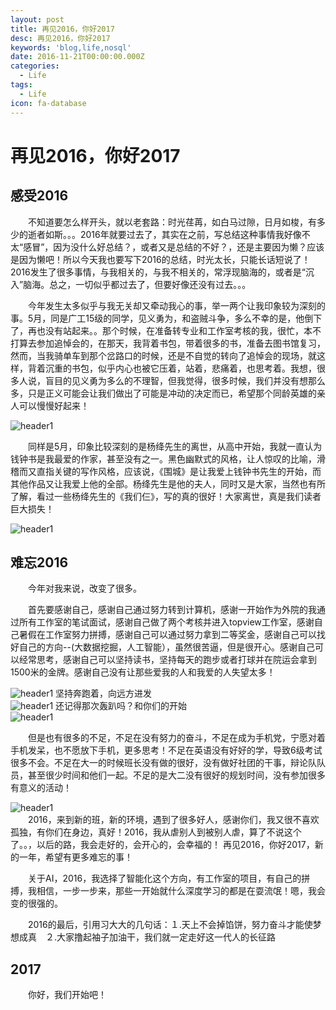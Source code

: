 ```yaml
---
layout: post
title: 再见2016，你好2017
desc: 再见2016，你好2017
keywords: 'blog,life,nosql'
date: 2016-11-21T00:00:00.000Z
categories:
  - Life
tags:
  - Life
icon: fa-database
---
```


# 再见2016，你好2017

 
## 感受2016
　　不知道要怎么样开头，就以老套路：时光荏苒，如白马过隙，日月如梭，有多少的逝者如斯。。。2016年就要过去了，其实在之前，写总结这种事情我好像不太“感冒”，因为没什么好总结？，或者又是总结的不好？，还是主要因为懒？应该是因为懒吧！所以今天我也要写下2016的总结，时光太长，只能长话短说了！
2016发生了很多事情，与我相关的，与我不相关的，常浮现脑海的，或者是“沉入”脑海。总之，一切似乎都过去了，但要好像还没有过去。。。

　　今年发生太多似乎与我无关却又牵动我心的事，举一两个让我印象较为深刻的事。5月，同是广工15级的同学，见义勇为，和盗贼斗争，多么不幸的是，他倒下了，再也没有站起来。。那个时候，在准备转专业和工作室考核的我，很忙，本不打算去参加追悼会的，在那天，我背着书包，带着很多的书，准备去图书馆复习，然而，当我骑单车到那个岔路口的时候，还是不自觉的转向了追悼会的现场，就这样，背着沉重的书包，似乎内心也被它压着，站着，悲痛着，也思考着。我想，很多人说，盲目的见义勇为多么的不理智，但我觉得，很多时候，我们并没有想那么多，只是正义可能会让我们做出了可能是冲动的决定而已，希望那个同龄英雄的亲人可以慢慢好起来！
  
<img src="{{ site.img_path }}/life/say2016_2.jpg" alt="header1"/>

　　同样是5月，印象比较深刻的是杨绛先生的离世，从高中开始，我就一直认为钱钟书是我最爱的作家，甚至没有之一。黑色幽默式的风格，让人惊叹的比喻，滑稽而又直指关键的写作风格，应该说，《围城》是让我爱上钱钟书先生的开始，而其他作品又让我爱上他的全部。杨绛先生是他的夫人，同时又是大家，当然也有所了解，看过一些杨绛先生的《我们仨》，写的真的很好！大家离世，真是我们读者巨大损失！
  <div>
<img src="{{ site.img_path }}/life/say2016_4.jpg" alt="header1"/>
 </div>
 
## 难忘2016
　　今年对我来说，改变了很多。

　　首先要感谢自己，感谢自己通过努力转到计算机，感谢一开始作为外院的我通过所有工作室的笔试面试，感谢自己做了两个考核并进入topview工作室，感谢自己暑假在工作室努力拼搏，感谢自己可以通过努力拿到二等奖金，感谢自己可以找好自己的方向--(大数据挖掘，人工智能），虽然很苦逼，但是很开心。感谢自己可以经常思考，感谢自己可以坚持读书，坚持每天的跑步或者打球并在院运会拿到1500米的金牌。感谢自己没有让那些爱我的人和我爱的人失望太多！
  <div>
<img src="{{ site.img_path }}/life/say2016_1.jpg" alt="header1"/>
坚持奔跑着，向远方进发
</div>

<div>
<img src="{{ site.img_path }}/life/say2016_5.jpg" alt="header1" />
还记得那次轰趴吗？和你们的开始
</div>

<div>
<img src="{{ site.img_path }}/life/say2016_6.jpg" alt="header1" />
</div>

　　但是也有很多的不足，不足在没有努力的奋斗，不足在成为手机党，宁愿对着手机发呆，也不愿放下手机，更多思考！不足在英语没有好好的学，导致6级考试很多不会。不足在大一的时候班长没有做的很好，没有做好社团的干事，辩论队队员，甚至很少时间和他们一起。不足的是大二没有很好的规划时间，没有参加很多有意义的活动！
 <div>
<img src="{{ site.img_path }}/life/say2016_3.jpg" alt="header1" />
 </div>
　　2016，来到新的班，新的环境，遇到了很多好人，感谢你们，我又很不喜欢孤独，有你们在身边，真好！2016，我从虐别人到被别人虐，算了不说这个了。。，以后的路，我会走好的，会开心的，会幸福的！
再见2016，你好2017，新的一年，希望有更多难忘的事！

　　关于AI，2016，我选择了智能化这个方向，有工作室的项目，有自己的拼搏，我相信，一步一步来，那些一开始就什么深度学习的都是在耍流氓！嗯，我会变的很强的。


　　2016的最后，引用习大大的几句话：１.天上不会掉馅饼，努力奋斗才能使梦想成真　２.大家撸起袖子加油干，我们就一定走好这一代人的长征路
  
## 2017
	
    
    
    
    
　　你好，我们开始吧！



 <!-- 多说评论框 start -->
  <div class="ds-thread" data-thread-key="201701011" data-title="say2016" data-url=""></div>
<!-- 多说评论框 end -->
<!-- 多说公共JS代码 start (一个网页只需插入一次) -->
<script type="text/javascript">
var duoshuoQuery = {short_name:"yzhhome"};
  (function() {
    var ds = document.createElement('script');
    ds.type = 'text/javascript';ds.async = true;
    ds.src = (document.location.protocol == 'https:' ? 'https:' : 'http:') + '//static.duoshuo.com/embed.js';
    ds.charset = 'UTF-8';
    (document.getElementsByTagName('head')[0] 
     || document.getElementsByTagName('body')[0]).appendChild(ds);
  })();
  </script>
<!-- 多说公共JS代码 end -->








